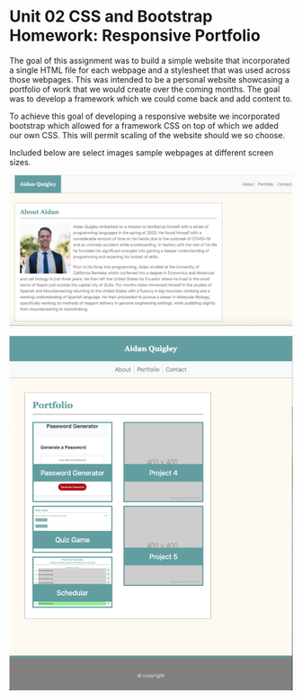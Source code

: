 # Unit 02 CSS and Bootstrap Homework: Responsive Portfolio

The goal of this assignment was to build a simple website that incorporated a single HTML file for each webpage and a stylesheet that was used across those webpages. This was intended to be a personal website showcasing a portfolio of work that we would create over the coming months. The goal was to develop a framework which we could come back and add content to. 

To achieve this goal of developing a responsive website we incorporated bootstrap which allowed for a framework CSS on top of which we added our own CSS. This will permit scaling of the website should we so choose.

Included below are select images sample webpages at different screen sizes.

![](./assets/images/screenshot.png)

![](./assets/images/screenshot2.png)
